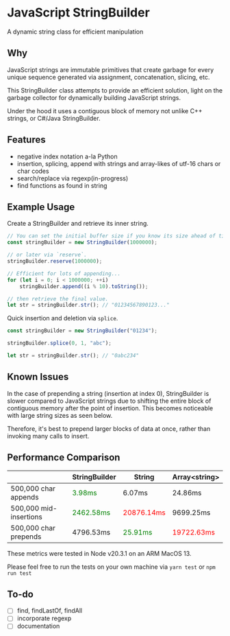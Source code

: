 # JavaScript StringBuilder

A dynamic string class for efficient manipulation

## Why
JavaScript strings are immutable primitives that create garbage for every unique sequence generated via assignment, concatenation, slicing, etc.

This StringBuilder class attempts to provide an efficient solution, light on the 
garbage collector for dynamically building JavaScript strings. 

Under the hood it uses a contiguous block of memory
not unlike C++ strings, or C#/Java StringBuilder.

## Features

- negative index notation a-la Python
- insertion, splicing, append with strings and array-likes of utf-16 chars or char codes
- search/replace via regexp(in-progress)
- find functions as found in string

## Example Usage

Create a StringBuilder and retrieve its inner string.
```js
// You can set the initial buffer size if you know its size ahead of time...
const stringBuilder = new StringBuilder(1000000);

// or later via `reserve`.
stringBuilder.reserve(1000000);

// Efficient for lots of appending...
for (let i = 0; i < 1000000; ++i)
    stringBuilder.append((i % 10).toString());

// then retrieve the final value.
let str = stringBuilder.str(); // "01234567890123..."
```

Quick insertion and deletion via `splice`.

```js
const stringBuilder = new StringBuilder("01234");

stringBuilder.splice(0, 1, "abc");

let str = stringBuilder.str(); // "0abc234"
```

## Known Issues

In the case of prepending a string (insertion at index 0), 
StringBuilder is slower compared to JavaScript strings due to shifting the 
entire block of contiguous memory after the point of insertion. 
This becomes noticeable with large string sizes as seen below.

Therefore, it's best to prepend larger blocks of data at once, rather
than invoking many calls to insert.

## Performance Comparison

|                        | StringBuilder                              | String                                    | Array\<string\>                           |
|------------------------|--------------------------------------------|-------------------------------------------|-------------------------------------------|
| 500,000 char appends   | <span style="color:green">3.98ms</span>    | 6.07ms                                    | 24.86ms                                   |
| 500,000 mid-insertions | <span style="color:green">2462.58ms</span> | <span style="color:red">20876.14ms</span> | 9699.25ms                                 |
| 500,000 char prepends  | 4796.53ms                                  | <span style="color:green">25.91ms</span>  | <span style="color:red">19722.63ms</span> |

These metrics were tested in Node v20.3.1 on an ARM MacOS 13.

Please feel free to run the tests on your own machine via `yarn test` or `npm run test`

## To-do
- [ ] find, findLastOf, findAll
- [ ] incorporate regexp
- [ ] documentation
